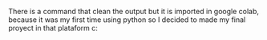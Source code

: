 There is a command that clean the output but it is imported in google colab, because it was my first time using python so I decided to made my final proyect in that plataform c:
